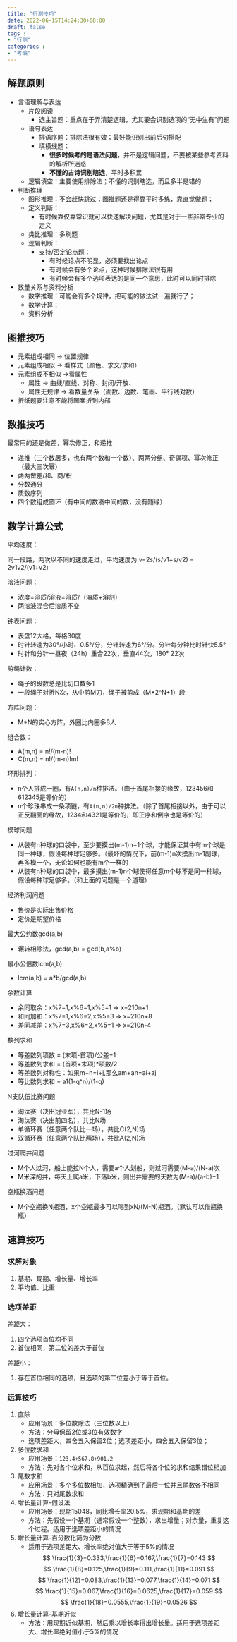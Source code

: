 ```yaml
---
title: "行测技巧"
date: 2022-06-15T14:24:30+08:00
draft: false
tags : 
- "行测"
categories : 
- "考编"
---
```


## 解题原则

- 言语理解与表达
    - 片段阅读
        - 选主旨题：重点在于弄清楚逻辑，尤其要会识别选项的“无中生有”问题
    - 语句表达
        - 排语序题：排除法很有效；最好能识别出前后句搭配
        - 填横线题：
            - **很多时候考的是语法问题**，并不是逻辑问题，不要被某些参考资料的解析所迷惑
            - **不懂的古诗词别瞎选**，平时多积累
    - 逻辑填空：主要使用排除法；不懂的词别瞎选，而且多半是错的
- 判断推理
    - 图形推理：不会赶快跳过；图推题还是得靠平时多练，靠直觉做题；
    - 定义判断：
        - 有时候靠仅靠常识就可以快速解决问题，尤其是对于一些非常专业的定义
    - 类比推理：多刷题
    - 逻辑判断：
        - 支持/否定论点题：
            - 有时候论点不明显，必须要找出论点
            - 有时候会有多个论点，这种时候排除法很有用
            - 有时候会有多个选项表达的是同一个意思，此时可以同时排除
- 数量关系与资料分析
    - 数字推理：可能会有多个规律，把可能的做法试一遍就行了；
    - 数学计算：
    - 资料分析



## 图推技巧

- 元素组成相同 -> 位置规律
- 元素组成相似 -> 看样式（颜色、求交/求和）
- 元素组成不相似 ->看属性
    - 属性 -> 曲线/直线、对称、封闭/开放、
    - 属性无规律 -> 看数量关系（面数、边数、笔画、平行线对数）
- 折纸题要注意不能将图案折到内部

## 数推技巧

最常用的还是做差，幂次修正，和递推

- 递推（三个数居多，也有两个数和一个数）、两两分组、奇偶项、幂次修正（最大三次幂）
- 两两做差/和、商/积
- 分数通分
- 质数序列
- 四个数组成圆环（有中间的数凑中间的数，没有随缘）


## 数学计算公式

平均速度：

同一段路，两次以不同的速度走过，平均速度为 v=2s/(s/v1+s/v2) = 2v1v2/(v1+v2)

溶液问题：

- 浓度=溶质/溶液=溶质/（溶质+溶剂）
- 两溶液混合后溶质不变

钟表问题：

- 表盘12大格，每格30度
- 时针转速为30°/小时、0.5°/分，分针转速为6°/分。分针每分钟比时针快5.5°
- 时针和分针一昼夜（24h）重合22次，垂直44次，180° 22次

剪绳计数：

- 绳子的段数总是比切口数多1
- 一段绳子对折N次，从中剪M刀，绳子被剪成（M*2^N+1）段

方阵问题：

- M*N的实心方阵，外圈比内圈多8人

组合数：

- A(m,n) = n!/(m-n)!
- C(m,n) = n!/(m-n)!m!

环形排列：

- n个人排成一圈，有`A(n,n)/n`种排法。（由于首尾相接的缘故，123456和612345是等价的）
- n个珍珠串成一条项链，有`A(n,n)/2n`种排法。（除了首尾相接以外，由于可以正反翻面的缘故，1234和4321是等价的，即正序和倒序也是等价的）

摸球问题

- 从装有n种球的口袋中，至少要摸出(m-1)n+1个球，才能保证其中有m个球是同一种球，假设每种球足够多。（最坏的情况下，前(m-1)n次摸出m-1副球，再多模一个，无论如何也能有m个一样的
- 从装有n种球的口袋中，最多摸出(m-1)n个球使得任意m个球不是同一种球，假设每种球足够多。（和上面的问题是一个道理）

经济利润问题

- 售价是实际出售价格
- 定价是期望价格

最大公约数gcd(a,b)

- 辗转相除法，gcd(a,b) = gcd(b,a%b)

最小公倍数lcm(a,b)

- lcm(a,b) = a*b/gcd(a,b)

余数计算

- 余同取余：x%7=1,x%6=1,x%5=1 => x=210n+1
- 和同加和：x%7=1,x%6=2,x%5=3 => x=210n+8
- 差同减差：x%7=3,x%6=2,x%5=1 => x=210n-4

数列求和

- 等差数列项数 = (末项-首项)/公差+1
- 等差数列求和 = (首项+末项)*项数/2
- 等差数列对称性：如果m+n=i+j,那么am+an=ai+aj
- 等比数列求和 = a1(1-q^n)/(1-q)

N支队伍比赛问题

- 淘汰赛（决出冠亚军），共比N-1场
- 淘汰赛（决出前四名），共比N场
- 单循环赛（任意两个队比一场），共比C(2,N)场
- 双循环赛（任意两个队比两场），共比A(2,N)场

过河爬井问题

- M个人过河，船上能拉N个人，需要a个人划船，则过河需要(M-a)/(N-a)次
- M米深的井，每天上爬a米，下落b米，则出井需要的天数为(M-a)/(a-b)+1

空瓶换酒问题

- M个空瓶换N瓶酒，x个空瓶最多可以喝到xN/(M-N)瓶酒。（默认可以借瓶换瓶）

## 速算技巧

### 求解对象

1. 基期、现期、增长量、增长率
2. 平均值、比重

### 选项差距

差距大：

1. 四个选项首位均不同
2. 首位相同，第二位的差大于首位

差距小：

1. 存在首位相同的选项，且选项的第二位差小于等于首位。

### 运算技巧

1. 直除  
    - 应用场景：多位数除法（三位数以上）
    - 方法：分母保留2位或3位有效数字
    - 选项差距大，四舍五入保留2位；选项差距小，四舍五入保留3位；
2. 多位数求和
    - 应用场景：`123.4+567.8+901.2`
    - 方法：先对各个位求和，从百位求起，然后将各个位的求和结果错位相加
3. 尾数求和
    - 应用场景：多个多位数相加，选项精确到了最后一位并且尾数各不相同
    - 方法：只对尾数求和
4. 增长量计算-假设法
    - 应用场景：现期15048，同比增长率20.5%，求现期和基期的差
    - 方法：先假设一个基期（通常假设一个整数），求出增量；对余量，重复这个过程。适用于选项差距小的情况
5. 增长量计算-百分数化简为分数
    - 适用于选项差距大、增长率绝对值大于等于5%的情况
    $$ \frac{1}{3}=0.333,\frac{1}{6}=0.167,\frac{1}{7}=0.143  $$
    $$ \frac{1}{8}=0.125,\frac{1}{9}=0.111,\frac{1}{11}=0.091 $$
    $$ \frac{1}{12}=0.083,\frac{1}{13}=0.077,\frac{1}{14}=0.071 $$
    $$ \frac{1}{15}=0.067,\frac{1}{16}=0.0625,\frac{1}{17}=0.059 $$
    $$ \frac{1}{18}=0.0555,\frac{1}{19}=0.0526 $$
6. 增长量计算-基期近似
    - 方法：用现期近似基期，然后乘以增长率得出增长量。适用于选项差距大、增长率绝对值小于5%的情况